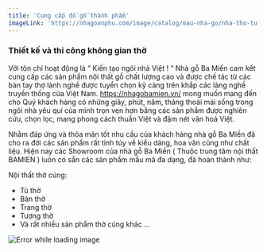 ```yaml
---
title: 'Cung cấp đồ gỗ thành phẩm'
imageLink: 'https://nhagoanphu.com/image/catalog/mau-nha-go/nha-tho-tu-duong/NTD-01/nha-tu-duong-2.jpg'
---
```


### Thiết kế và thi công không gian thờ

Với tôn chỉ hoạt động là “ Kiến tạo ngôi nhà Việt ! “ Nhà gỗ Ba Miền cam kết cung cấp các sản phẩm nội thất gỗ chất lượng cao và được chế tác từ các bàn tay thợ lành nghề được tuyển chọn kỹ càng trên khắp các làng nghề truyền thống của Việt Nam. https://nhagobamien.vn/ mong muốn mang đến cho Quý khách hàng có những giây, phút, năm, tháng thoải mái sống trong ngôi nhà yêu quí của mình trọn vẹn hơn bằng các sản phẩm được nghiên cứu, chọn lọc, mang phong cách thuần Việt và đậm nét văn hoá Việt.

Nhằm đáp ứng và thỏa mãn tốt nhu cầu của khách hàng nhà gỗ Ba Miền đã cho ra đời các sản phẩm rất tinh túy về kiểu dáng, hoa văn cũng như chất liệu. Hiện nay các Showroom của nhà gỗ Ba Miền ( Thuộc trung tâm nội thất BAMIEN ) luôn có sẵn các sản phẩm mẫu mã đa dạng, đã hoàn thành như:

Nội thất thờ cúng:

-   Tủ thờ
-   Bàn thờ
-   Trang thờ
-   Tượng thờ
-   Và rất nhiều sản phẩm thờ cúng khác …

![Error while loading image](https://nhagoanphu.com/image/catalog/mau-nha-go/nha-tho-tu-duong/NTD-02/nha-tu-duong-2.1.JPG 'Ảnh minh họa')
